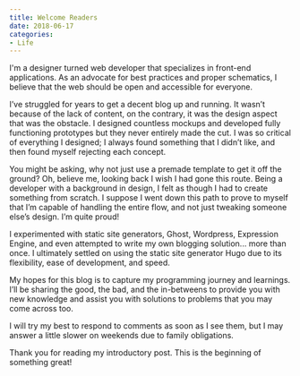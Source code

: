 ```yaml
---
title: Welcome Readers
date: 2018-06-17
categories:
- Life
---
```


I'm a designer turned web developer that specializes in front-end applications. As an advocate for best practices and proper schematics, I believe that the web should be open and accessible for everyone.

I’ve struggled for years to get a decent blog up and running. It wasn’t because of the lack of content, on the contrary, it was the design aspect that was the obstacle. I designed countless mockups and developed fully functioning prototypes but they never entirely made the cut. I was so critical of everything I designed; I always found something that I didn’t like, and then found myself rejecting each concept.

<!--more-->

You might be asking, why not just use a premade template to get it off the ground? Oh, believe me, looking back I wish I had gone this route. Being a developer with a background in design, I felt as though I had to create something from scratch. I suppose I went down this path to prove to myself that I’m capable of handling the entire flow, and not just tweaking someone else’s design. I’m quite proud!

I experimented with static site generators, Ghost, Wordpress, Expression Engine, and even attempted to write my own blogging solution... more than once. I ultimately settled on using the static site generator Hugo due to its flexibility, ease of development, and speed.

My hopes for this blog is to capture my programming journey and learnings. I’ll be sharing the good, the bad, and the in-betweens to provide you with new knowledge and assist you with solutions to problems that you may come across too.

I will try my best to respond to comments as soon as I see them, but I may answer a little slower on weekends due to family obligations.

Thank you for reading my introductory post. This is the beginning of something great!
